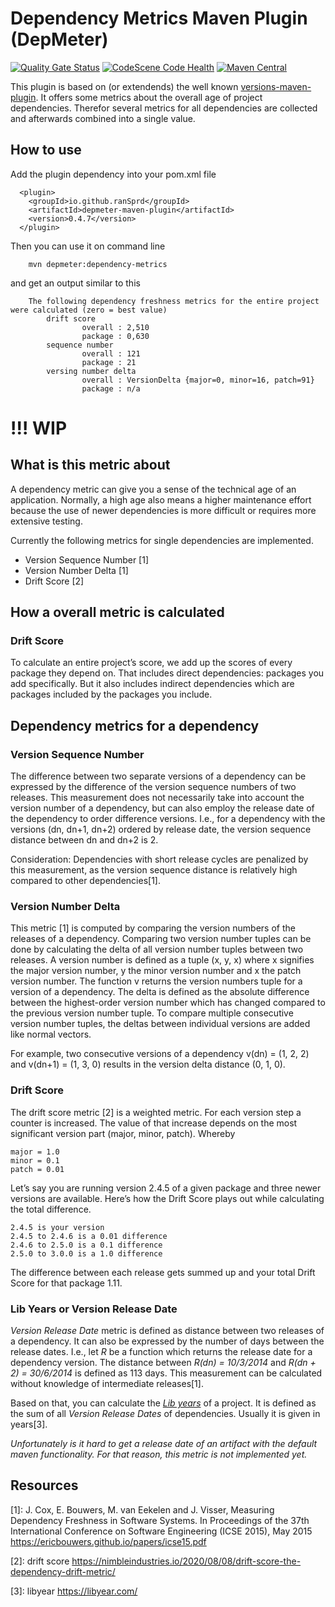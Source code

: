 # Dependency Metrics Maven Plugin (DepMeter)

[![Quality Gate Status](https://sonarcloud.io/api/project_badges/measure?project=ranSprd_depmeter-maven-plugin&metric=alert_status)](https://sonarcloud.io/summary/new_code?id=ranSprd_depmeter-maven-plugin) 
[![CodeScene Code Health](https://codescene.io/projects/25468/status-badges/code-health)](https://codescene.io/projects/25468)
[![Maven Central](https://img.shields.io/maven-central/v/io.github.ranSprd/depmeter-maven-plugin.svg?label=Maven%20Central)](https://search.maven.org/search?q=g:%22io.github.ranSprd%22%20AND%20a:%22depmeter-maven-plugin%22)

This plugin is based on (or extendends) the well known [versions-maven-plugin](http://www.mojohaus.org/versions-maven-plugin/). It offers some
metrics about the overall age of project dependencies. Therefor several metrics for all dependencies are collected and afterwards combined into 
a single value.

## How to use

Add the plugin dependency into your pom.xml file

      <plugin>
        <groupId>io.github.ranSprd</groupId>
        <artifactId>depmeter-maven-plugin</artifactId>
        <version>0.4.7</version>
      </plugin>    

Then you can use it on command line

        mvn depmeter:dependency-metrics

and get an output similar to this

        The following dependency freshness metrics for the entire project were calculated (zero = best value)
            drift score 
                    overall : 2,510
                    package : 0,630
            sequence number 
                    overall : 121
                    package : 21
            versing number delta 
                    overall : VersionDelta {major=0, minor=16, patch=91}
                    package : n/a

# !!! WIP

## What is this metric about

A dependency metric can give you a sense of the technical age of an application. 
Normally, a high age also means a higher maintenance effort because the use of 
newer dependencies is more difficult or requires more extensive testing.

Currently the following metrics for single dependencies are implemented.

- Version Sequence Number [1]
- Version Number Delta [1]
- Drift Score [2]


## How a overall metric is calculated

### Drift Score

To calculate an entire project’s score, we add up the scores of every package 
they depend on. That includes direct dependencies: packages you add specifically. 
But it also includes indirect dependencies which are packages included 
by the packages you include.

## Dependency metrics for a dependency

### Version Sequence Number

The difference between two separate versions of a dependency can be 
expressed by the difference of the version sequence numbers of two releases. 
This measurement does not necessarily take into account the version number of 
a dependency, but can also employ the release date of the dependency to order 
difference versions. I.e., for a dependency with the versions (dn, dn+1, dn+2) 
ordered by release date, the version sequence distance between dn and dn+2 is 2. 

Consideration: Dependencies with short release cycles are penalized 
by this measurement, as the version sequence distance is relatively high 
compared to other dependencies[1].

### Version Number Delta

This metric [1] is computed by comparing the version numbers of the 
releases of a dependency. Comparing two version number tuples can be
done by calculating the delta of all version number tuples between two 
releases. A version number is defined as a tuple (x, y, x) where x 
signifies the major version number, y the minor version number and x 
the patch version number. The function v returns the version numbers 
tuple for a version of a dependency.
The delta is defined as the absolute difference between the 
highest-order version number which has changed compared to the previous 
version number tuple. To compare multiple consecutive version number 
tuples, the deltas between individual versions are added like normal vectors. 

For example, two consecutive versions of a dependency 
v(dn) = (1, 2, 2) and v(dn+1) = (1, 3, 0) results in the version delta 
distance (0, 1, 0). 

### Drift Score

The drift score metric [2] is a weighted metric. For each version step a 
counter is increased. The value of that increase depends on the most 
significant version part (major, minor, patch). Whereby 

    major = 1.0
    minor = 0.1
    patch = 0.01 

Let’s say you are running version 2.4.5 of a given package and three 
newer versions are available. Here’s how the Drift Score plays out while 
calculating the total difference.

    2.4.5 is your version 
    2.4.5 to 2.4.6 is a 0.01 difference 
    2.4.6 to 2.5.0 is a 0.1 difference 
    2.5.0 to 3.0.0 is a 1.0 difference

The difference between each release gets summed up and your total Drift Score 
for that package 1.11.

### Lib Years or Version Release Date

_Version Release Date_ metric is defined as distance between two releases of a 
dependency. It can also be expressed by the number of days between the 
release dates. I.e., let _R_ be a function which returns the release date for 
a dependency version. The distance between _R(dn) = 10/3/2014_
and _R(dn + 2) = 30/6/2014_ is defined as 113 days. This measurement
can be calculated without knowledge of intermediate releases[1].

Based on that, you can calculate the [_Lib years_](https://libyear.com/) of a project.
It is defined as the sum of all _Version Release Dates_ of dependencies. 
Usually it is given in years[3].

*Unfortunately is it hard to get a release date of an artifact with the default 
maven functionality. For that reason, this metric is not implemented yet.*

## Resources

[1]: J. Cox, E. Bouwers, M. van Eekelen and J. Visser, Measuring Dependency Freshness in Software Systems. In Proceedings of the 37th International Conference on Software Engineering (ICSE 2015), May 2015 https://ericbouwers.github.io/papers/icse15.pdf

[2]: drift score https://nimbleindustries.io/2020/08/08/drift-score-the-dependency-drift-metric/

[3]: libyear https://libyear.com/
